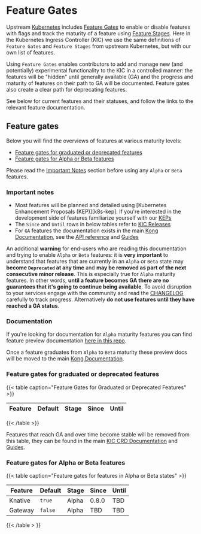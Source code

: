 # Feature Gates

Upstream [Kubernetes][k8s] includes [Feature Gates][gates] to enable or disable features with flags and track the maturity of a feature using [Feature Stages][stages]. Here in the Kubernetes Ingress Controller (KIC) we use the same definitions of `Feature Gates` and `Feature Stages` from upstream Kubernetes, but with our own list of features.

Using `Feature Gates` enables contributors to add and manage new (and potentially) experimental functionality to the KIC in a controlled manner: the features will be "hidden" until generally available (GA) and the progress and maturity of features on their path to GA will be documented. Feature gates also create a clear path for deprecating features.

See below for current features and their statuses, and follow the links to the relevant feature documentation.

[k8s]:https://kubernetes.io
[gates]:https://kubernetes.io/docs/reference/command-line-tools-reference/feature-gates/
[stages]:https://kubernetes.io/docs/reference/command-line-tools-reference/feature-gates/#feature-stages

## Feature gates

Below you will find the overviews of features at various maturity levels:

- [Feature gates for graduated or deprecated features](/#feature-gates-for-graduated-or-deprecated-features)
- [Feature gates for Alpha or Beta features](/#feature-gates-for-alpha-or-beta-features)

Please read the [Important Notes](/#important-notes) section before using any `Alpha` or `Beta` features.

### Important notes

- Most features will be planned and detailed using [Kubernetes Enhancement Proposals (KEP)][k8s-kep]: If you're interested in the development side of features familiarize yourself with our [KEPs][kic-keps]
- The `Since` and `Until` rows in below tables refer to [KIC Releases][releases]
- For `GA` features the documentation exists in the main [Kong Documentation][kong-docs], see the [API reference][api-ref] and [Guides][kic-guides]

An additional **warning** for end-users who are reading this documentation and trying to enable `Alpha` or `Beta` features: it is **very important** to understand that features that are currently in an `Alpha` or `Beta` state may **become `Deprecated` at any time** and **may be removed as part of the next consecutive minor release**. This is especially true for `Alpha` maturity features. In other words, **until a feature becomes GA there are no guarantees that it's going to continue being available**. To avoid disruption to your services engage with the community and read the [CHANGELOG](/CHANGELOG.md) carefully to track progress. Alternatively **do not use features until they have reached a GA status**.

[k8s-keps]:https://github.com/kubernetes/enhancements
[kic-keps]:https://github.com/Kong/kubernetes-ingress-controller/tree/main/keps
[releases]:https://github.com/Kong/kubernetes-ingress-controller/releases
[kong-docs]:https://github.com/Kong/docs.konghq.com
[api-ref]:https://docs.konghq.com/kubernetes-ingress-controller/latest/references/custom-resources/
[kic-guides]:https://docs.konghq.com/kubernetes-ingress-controller/latest/guides/overview/

### Documentation

If you're looking for documentation for `Alpha` maturity features you can find feature preview documentation [here in this repo](/FEATURE_PREVIEW_DOCUMENTATION.md).

Once a feature graduates from `Alpha` to `Beta` maturity these preview docs will be moved to the main [Kong Documentation][kong-docs].

[kong-docs]:https://github.com/kong/docs.konghq.com

### Feature gates for graduated or deprecated features

{{< table caption="Feature Gates for Graduated or Deprecated Features" >}}

| Feature                    | Default | Stage      | Since | Until |
|----------------------------|---------|------------|-------|-------|

{{< /table >}}

Features that reach GA and over time become stable will be removed from this table, they can be found in the main [KIC CRD Documentation][specs] and [Guides][guides].

[specs]:https://docs.konghq.com/kubernetes-ingress-controller/latest/references/custom-resources/
[guides]:https://docs.konghq.com/kubernetes-ingress-controller/latest/guides/overview/

### Feature gates for Alpha or Beta features

{{< table caption="Feature gates for features in Alpha or Beta states" >}}

| Feature | Default | Stage | Since | Until |
|---------|---------|-------|-------|-------|
| Knative | `true`  | Alpha | 0.8.0 | TBD   |
| Gateway | `false` | Alpha | TBD   | TBD   |

{{< /table > }}
